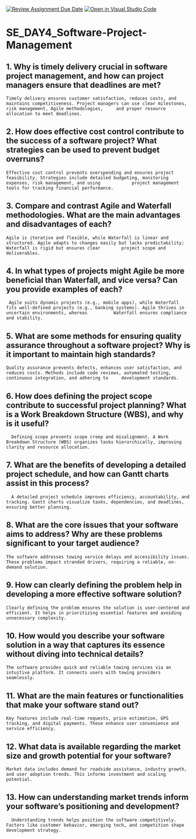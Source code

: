 [![Review Assignment Due Date](https://classroom.github.com/assets/deadline-readme-button-22041afd0340ce965d47ae6ef1cefeee28c7c493a6346c4f15d667ab976d596c.svg)](https://classroom.github.com/a/9pw6JKcu)
[![Open in Visual Studio Code](https://classroom.github.com/assets/open-in-vscode-2e0aaae1b6195c2367325f4f02e2d04e9abb55f0b24a779b69b11b9e10269abc.svg)](https://classroom.github.com/online_ide?assignment_repo_id=18447998&assignment_repo_type=AssignmentRepo)
# SE_DAY4_Software-Project-Management
## 1. Why is timely delivery crucial in software project management, and how can project managers ensure that deadlines are met?
    Timely delivery ensures customer satisfaction, reduces costs, and maintains competitiveness. Project managers can use clear milestones, risk management, Agile methodologies,     and proper resource allocation to meet deadlines.
      
## 2. How does effective cost control contribute to the success of a software project? What strategies can be used to prevent budget overruns?

    Effective cost control prevents overspending and ensures project feasibility. Strategies include detailed budgeting, monitoring expenses, risk management, and using            project management tools for tracking financial performance.
    
## 3. Compare and contrast Agile and Waterfall methodologies. What are the main advantages and disadvantages of each?

    Agile is iterative and flexible, while Waterfall is linear and structured. Agile adapts to changes easily but lacks predictability; Waterfall is rigid but ensures clear        project scope and deliverables.


## 4. In what types of projects might Agile be more beneficial than Waterfall, and vice versa? Can you provide examples of each?
     Agile suits dynamic projects (e.g., mobile apps), while Waterfall fits well-defined projects (e.g., banking systems). Agile thrives in uncertain environments, whereas          Waterfall ensures compliance and stability.

## 5. What are some methods for ensuring quality assurance throughout a software project? Why is it important to maintain high standards?
    Quality assurance prevents defects, enhances user satisfaction, and reduces costs. Methods include code reviews, automated testing, continuous integration, and adhering to     development standards.


## 6. How does defining the project scope contribute to successful project planning? What is a Work Breakdown Structure (WBS), and why is it useful?
      Defining scope prevents scope creep and misalignment. A Work Breakdown Structure (WBS) organizes tasks hierarchically, improving clarity and resource allocation.
## 7. What are the benefits of developing a detailed project schedule, and how can Gantt charts assist in this process?
      A detailed project schedule improves efficiency, accountability, and tracking. Gantt charts visualize tasks, dependencies, and deadlines, ensuring better planning.


## 8. What are the core issues that your software aims to address? Why are these problems significant to your target audience?
    The software addresses towing service delays and accessibility issues. These problems impact stranded drivers, requiring a reliable, on-demand solution.
    
## 9. How can clearly defining the problem help in developing a more effective software solution?
    Clearly defining the problem ensures the solution is user-centered and efficient. It helps in prioritizing essential features and avoiding unnecessary complexity.
    
## 10. How would you describe your software solution in a way that captures its essence without diving into technical details?
    The software provides quick and reliable towing services via an intuitive platform. It connects users with towing providers seamlessly.
    
## 11. What are the main features or functionalities that make your software stand out?

    Key features include real-time requests, price estimation, GPS tracking, and digital payments. These enhance user convenience and service efficiency.
    
## 12. What data is available regarding the market size and growth potential for your software?
    Market data includes demand for roadside assistance, industry growth, and user adoption trends. This informs investment and scaling potential.


## 13. How can understanding market trends inform your software’s positioning and development?
      Understanding trends helps position the software competitively. Factors like customer behavior, emerging tech, and competition shape development strategy.
